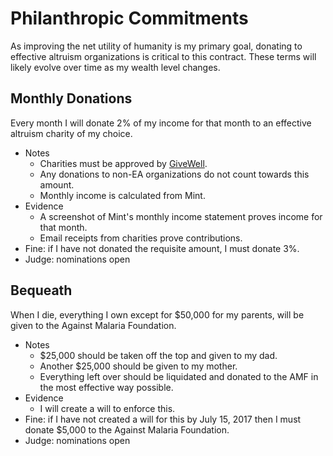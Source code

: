 # Philanthropic Commitments

As improving the net utility of humanity is my primary goal, donating to effective altruism organizations is critical to this contract. These terms will likely evolve over time as my wealth level changes.

## Monthly Donations

Every month I will donate 2% of my income for that month to an effective altruism charity of my choice.

- Notes
    - Charities must be approved by [GiveWell](http://www.givewell.org/charities/top-charities).
    - Any donations to non-EA organizations do not count towards this amount.
    - Monthly income is calculated from Mint.
- Evidence
    - A screenshot of Mint's monthly income statement proves income for that month.
    - Email receipts from charities prove contributions.
- Fine: if I have not donated the requisite amount, I must donate 3%.
- Judge: nominations open

## Bequeath

When I die, everything I own except for $50,000 for my parents, will be given to the Against Malaria Foundation.

- Notes
    - $25,000 should be taken off the top and given to my dad.
    - Another $25,000 should be given to my mother.
    - Everything left over should be liquidated and donated to the AMF in the most effective way possible.
- Evidence
    - I will create a will to enforce this.
- Fine: if I have not created a will for this by July 15, 2017 then I must donate $5,000 to the Against Malaria Foundation.
- Judge: nominations open
